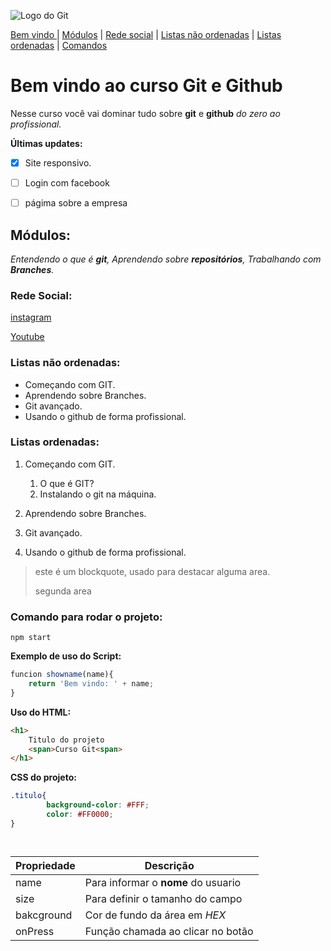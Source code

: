![Logo do Git](https://cdn-icons-png.flaticon.com/128/9168/9168210.png)

[Bem vindo ](#bem-vindo-ao-curso-git-e-github) |
[Módulos](#módulos) |
[Rede social](#rede-social) |
[Listas não ordenadas](#listas-não-ordenadas) |
[Listas ordenadas](#listas-ordenadas) |
[Comandos](#comando-para-rodar-o-projeto)


# Bem vindo ao curso Git e Github
Nesse curso você vai dominar tudo sobre **git** e **github** _do zero ao profissional._ 

**Últimas updates:**
- [x] Site responsivo.
- [ ] Login com facebook
- [ ] págima sobre a empresa



## Módulos:
_Entendendo o que é **git**, Aprendendo sobre **repositórios**, Trabalhando com **Branches**._


### Rede Social:
 
[instagram](https://instragam.com/sujeitoprogramador)

[Youtube](https://youtube.com/c/sujeitoprogramador)

### Listas não ordenadas:

* Começando com GIT.
* Aprendendo sobre Branches.
* Git avançado.
* Usando o github de forma profissional.

### Listas ordenadas:

1. Começando com GIT.
    1. O que é GIT?
    2. Instalando o git na máquina.
    
2. Aprendendo sobre Branches.
3. Git avançado.
4. Usando o github de forma profissional.

>este é um blockquote, usado para destacar alguma area.
>
>segunda area 


### Comando para rodar o projeto:

```
npm start
```

**Exemplo de uso do Script:**

```js
funcion showname(name){
    return 'Bem vindo: ' + name;
}
```
**Uso do HTML:**
```html
<h1>
    Titulo do projeto
    <span>Curso Git<span>
</h1>
```
**CSS do projeto:**
```css
.titulo{
        background-color: #FFF;
        color: #FF0000;
}




```

Propriedade | Descrição
----------- | --------
name | Para informar o **nome** do usuario
size | Para definir o tamanho do campo
bakcground | Cor de fundo da área em _HEX_
onPress | Função chamada ao clicar no botão




